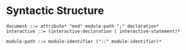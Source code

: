 # Syntactic Structure

```ebnf
document ::= attribute* "mod" module-path ";" declaration*
interactive ::= (interactive-declaration | interactive-statement)*
```

```ebnf
module-path ::= module-identifier ("::" module-identifier)*
```

